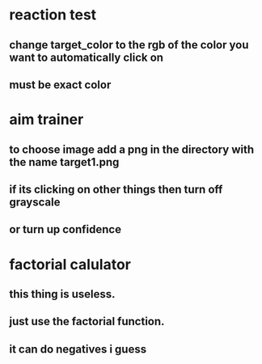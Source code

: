 # reaction test

## change target_color to the rgb of the color you want to automatically click on

## must be exact color


# aim trainer

## to choose image add a png in the directory with the name target1.png

## if its clicking on other things then turn off grayscale
## or turn up confidence


# factorial calulator

## this thing is useless.

## just use the factorial function.


## it can do negatives i guess

